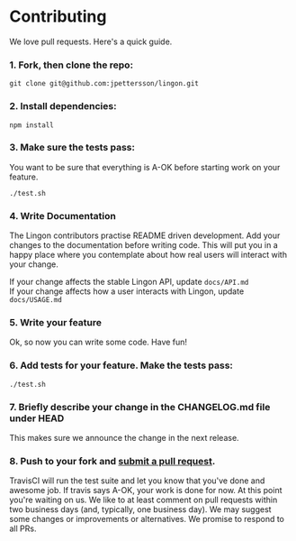 # Contributing

We love pull requests. Here's a quick guide.

### 1. Fork, then clone the repo:

    git clone git@github.com:jpettersson/lingon.git

### 2. Install dependencies:

    npm install

### 3. Make sure the tests pass:

You want to be sure that everything is A-OK before starting work on your feature.

    ./test.sh


### 4. Write Documentation

The Lingon contributors practise README driven development. Add your changes to the documentation before writing code. This will put you in a happy place where you contemplate about how real users will interact with your change. 

If your change affects the stable Lingon API, update ``docs/API.md``<br />
If your change affects how a user interacts with Lingon, update ``docs/USAGE.md``

### 5. Write your feature

Ok, so now you can write some code. Have fun!

### 6. Add tests for your feature. Make the tests pass:

    ./test.sh

### 7. Briefly describe your change in the CHANGELOG.md file under HEAD

This makes sure we announce the change in the next release.

### 8. Push to your fork and [submit a pull request][pr].

[pr]: https://github.com/jpettersson/lingon/compare/

TravisCI will run the test suite and let you know that you've done and awesome job. If travis says A-OK, your work is done for now. At this point you're waiting on us. We like to at least comment on pull requests
within two business days (and, typically, one business day). We may suggest
some changes or improvements or alternatives. We promise to respond to all PRs.
